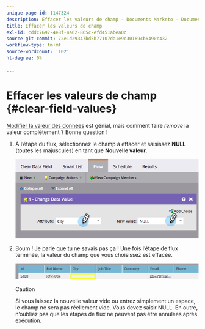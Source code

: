 ```yaml
---
unique-page-id: 1147324
description: Effacer les valeurs de champ - Documents Marketo - Documentation du produit
title: Effacer les valeurs de champ
exl-id: cddc7697-4e8f-4a62-865c-efd451abea0c
source-git-commit: 72e1d29347bd5b77107da1e9c30169cb6490c432
workflow-type: tm+mt
source-wordcount: '102'
ht-degree: 0%

---
```


# Effacer les valeurs de champ {#clear-field-values}

[Modifier la valeur des données](/help/marketo/product-docs/core-marketo-concepts/smart-campaigns/flow-actions/change-data-value.md) est génial, mais comment faire _remove_ la valeur complètement ? Bonne question !

1. À l’étape du flux, sélectionnez le champ à effacer et saisissez **NULL** (toutes les majuscules) en tant que **Nouvelle valeur**.

   ![](assets/image2015-3-19-10-3a6-3a14.png)

1. Boum ! Je parie que tu ne savais pas ça ! Une fois l’étape de flux terminée, la valeur du champ que vous choisissez est effacée.

   ![](assets/image2015-3-19-10-3a11-3a9.png)

   >[!CAUTION]
   >
   >Si vous laissez la nouvelle valeur vide ou entrez simplement un espace, le champ ne sera pas réellement vide. Vous devez saisir NULL. En outre, n’oubliez pas que les étapes de flux ne peuvent pas être annulées après exécution.
